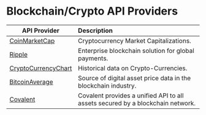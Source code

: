 # Blockchain/Crypto API Providers

| API Provider	|      Description     	|
|----------	|:------	|
|<a href="https://coinmarketcap.com/api/" target="_blank" >CoinMarketCap</a>|Cryptocurrency Market Capitalizations.|
|<a href="https://data.ripple.com/" target="_blank" >Ripple</a>|Enterprise blockchain solution for global payments.|
|<a href="https://www.cryptocurrencychart.com/api/methods" target="_blank" >CryptoCurrencyChart</a>|Historical data on Crypto-Currencies.|
|<a href="https://apiv2.bitcoinaverage.com/#introduction" target="_blank" >BitcoinAverage</a>|Source of digital asset price data in the blockchain industry.|
|<a href="https://www.covalenthq.com/docs/api/#overview" target="_blank" >Covalent</a>|Covalent provides a unified API to all assets secured by a blockchain network.|
